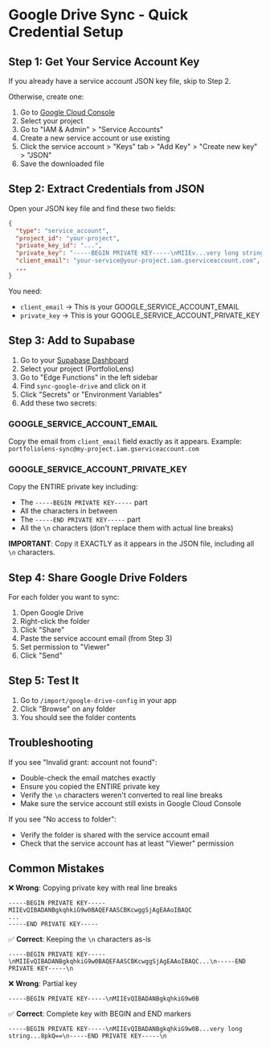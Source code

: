 # Google Drive Sync - Quick Credential Setup

## Step 1: Get Your Service Account Key

If you already have a service account JSON key file, skip to Step 2.

Otherwise, create one:
1. Go to [Google Cloud Console](https://console.cloud.google.com)
2. Select your project
3. Go to "IAM & Admin" > "Service Accounts"
4. Create a new service account or use existing
5. Click the service account > "Keys" tab > "Add Key" > "Create new key" > "JSON"
6. Save the downloaded file

## Step 2: Extract Credentials from JSON

Open your JSON key file and find these two fields:
```json
{
  "type": "service_account",
  "project_id": "your-project",
  "private_key_id": "...",
  "private_key": "-----BEGIN PRIVATE KEY-----\nMIIEv...very long string...Q==\n-----END PRIVATE KEY-----\n",
  "client_email": "your-service@your-project.iam.gserviceaccount.com",
  ...
}
```

You need:
- `client_email` → This is your GOOGLE_SERVICE_ACCOUNT_EMAIL
- `private_key` → This is your GOOGLE_SERVICE_ACCOUNT_PRIVATE_KEY

## Step 3: Add to Supabase

1. Go to your [Supabase Dashboard](https://app.supabase.com)
2. Select your project (PortfolioLens)
3. Go to "Edge Functions" in the left sidebar
4. Find `sync-google-drive` and click on it
5. Click "Secrets" or "Environment Variables"
6. Add these two secrets:

### GOOGLE_SERVICE_ACCOUNT_EMAIL
Copy the email from `client_email` field exactly as it appears.
Example: `portfoliolens-sync@my-project.iam.gserviceaccount.com`

### GOOGLE_SERVICE_ACCOUNT_PRIVATE_KEY
Copy the ENTIRE private key including:
- The `-----BEGIN PRIVATE KEY-----` part
- All the characters in between
- The `-----END PRIVATE KEY-----` part
- All the `\n` characters (don't replace them with actual line breaks)

**IMPORTANT**: Copy it EXACTLY as it appears in the JSON file, including all `\n` characters.

## Step 4: Share Google Drive Folders

For each folder you want to sync:
1. Open Google Drive
2. Right-click the folder
3. Click "Share"
4. Paste the service account email (from Step 3)
5. Set permission to "Viewer"
6. Click "Send"

## Step 5: Test It

1. Go to `/import/google-drive-config` in your app
2. Click "Browse" on any folder
3. You should see the folder contents

## Troubleshooting

If you see "Invalid grant: account not found":
- Double-check the email matches exactly
- Ensure you copied the ENTIRE private key
- Verify the `\n` characters weren't converted to real line breaks
- Make sure the service account still exists in Google Cloud Console

If you see "No access to folder":
- Verify the folder is shared with the service account email
- Check that the service account has at least "Viewer" permission

## Common Mistakes

❌ **Wrong**: Copying private key with real line breaks
```
-----BEGIN PRIVATE KEY-----
MIIEvQIBADANBgkqhkiG9w0BAQEFAASCBKcwggSjAgEAAoIBAQC
...
-----END PRIVATE KEY-----
```

✅ **Correct**: Keeping the `\n` characters as-is
```
-----BEGIN PRIVATE KEY-----\nMIIEvQIBADANBgkqhkiG9w0BAQEFAASCBKcwggSjAgEAAoIBAQC...\n-----END PRIVATE KEY-----\n
```

❌ **Wrong**: Partial key
```
-----BEGIN PRIVATE KEY-----\nMIIEvQIBADANBgkqhkiG9w0B
```

✅ **Correct**: Complete key with BEGIN and END markers
```
-----BEGIN PRIVATE KEY-----\nMIIEvQIBADANBgkqhkiG9w0B...very long string...8pkQ==\n-----END PRIVATE KEY-----\n
```